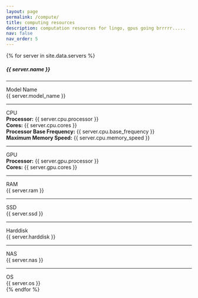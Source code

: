 ```yaml
---
layout: page
permalink: /compute/
title: computing resources
description: computation resources for lingo, gpus going brrrrr.....
nav: false
nav_order: 5
---
```



<div class="container mt-4">
    <div class="row">
        {% for server in site.data.servers %}
        <div class="col-lg-4 col-md-6 mb-4">
            <div class="card">
                <div class="card-body text-center">
                    <h5 class="card-title h4">{{ server.name }}</h5>
                    <hr class="mt-3 mb-2"> <!-- Title horizontal line -->
                    <div class="element-title h5">Model Name</div>
                    <div class="element-info">{{ server.model_name }}</div>
                    <hr class="mt-3 mb-2"> <!-- Element horizontal line -->
                    <div class="element-title h5">CPU</div>
                    <div class="element-info"><strong>Processor:</strong> {{ server.cpu.processor }}</div>
                    <div class="element-info"><strong>Cores:</strong> {{ server.cpu.cores }}</div>
                    <div class="element-info"><strong>Processor Base Frequency:</strong> {{ server.cpu.base_frequency }}</div>
                    <div class="element-info"><strong>Maximum Memory Speed:</strong> {{ server.cpu.memory_speed }}</div>
                    <hr class="mt-3 mb-2"> <!-- Element horizontal line -->
                    <div class="element-title h5">GPU</div>
                    <div class="element-info"><strong>Processor:</strong> {{ server.gpu.processor }}</div>
                    <div class="element-info"><strong>Cores:</strong> {{ server.gpu.cores }}</div>
                    <hr class="mt-3 mb-2"> <!-- Element horizontal line -->
                    <div class="element-title h5">RAM</div>
                    <div class="element-info">{{ server.ram }}</div>
                    <hr class="mt-3 mb-2"> <!-- Element horizontal line -->
                    <div class="element-title h5">SSD</div>
                    <div class="element-info">{{ server.ssd }}</div>
                    <hr class="mt-3 mb-2"> <!-- Element horizontal line -->
                    <div class="element-title h5">Harddisk</div>
                    <div class="element-info">{{ server.harddisk }}</div>
                    <hr class="mt-3 mb-2"> <!-- Element horizontal line -->
                    <div class="element-title h5">NAS</div>
                    <div class="element-info">{{ server.nas }}</div>
                    <hr class="mt-3 mb-2"> <!-- Element horizontal line -->
                    <div class="element-title h5">OS</div>
                    <div class="element-info">{{ server.os }}</div>
                </div>
            </div>
        </div>
        {% endfor %}
    </div>
</div>
